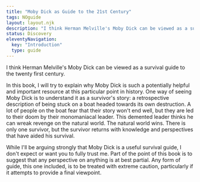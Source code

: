 ```yaml
---
title: "Moby Dick as Guide to the 21st Century"
tags: NOguide
layout: layout.njk
description: "I think Herman Melville's Moby Dick can be viewed as a survival guide to the twenty first century."
status: Discovery
eleventyNavigation:
  key: "Introduction"
  type: guide
---
```

I think Herman Melville's Moby Dick can be viewed as a survival guide to the twenty first century.

In this book, I will try to explain why Moby Dick is such a potentially helpful and important resource at this particular point in history.  One way of seeing Moby Dick is to understand it as a survivor's story: a retrospective description of being stuck on a boat headed towards its own destruction.  A lot of people on the boat fear that their story won't end well, but they are led to their doom by their monomaniacal leader.  This demented leader thinks he can wreak revenge on the natural world.  The natural world wins.  There is only one survivor, but the survivor returns with knowledge and perspectives that have aided his survival.

While I'll be arguing strongly that Moby Dick is a useful survival guide, I don't expect or want you to fully trust me.  Part of the point of this book is to suggest that any perspective on anything is at best partial.  Any form of guide, this one included, is to be treated with extreme caution, particularly if it attempts to provide a final viewpoint.